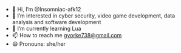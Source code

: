 - 👋 Hi, I’m @Insomniac-afk12
- 👀 I’m interested in cyber security, video game development, data analysis and software development
- 🌱 I’m currently learning Lua
- 📫 How to reach me gyorke738@gmail.com
- 😄 Pronouns: she/her

<!---
Insomniac-afk12/Insomniac-afk12 is a ✨ special ✨ repository because its `README.md` (this file) appears on your GitHub profile.
You can click the Preview link to take a look at your changes.
--->
